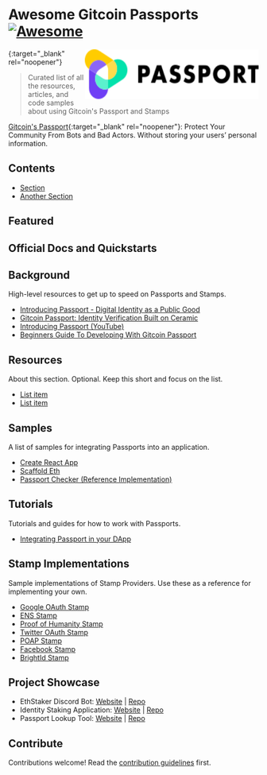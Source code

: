 <!--
To Do:
- add back to the top links
- 
-->
<div id="top"></div>

# Awesome Gitcoin Passports [![Awesome](https://awesome.re/badge.svg)](https://awesome.re)

[ <img src="./static/passport.svg" alt="Logo" width="350" height="100" align="right"> ](https://go.gitcoin.co/passport?utm_source=awesome-passports&utm_medium=referral&utm_content=Passport){:target="_blank" rel="noopener"}

> Curated list of all the resources, articles, and code samples about using Gitcoin's Passport and Stamps

[Gitcoin's Passport](https://go.gitcoin.co/passport?utm_source=awesome-passports&utm_medium=referral&utm_content=Passport){:target="_blank" rel="noopener"}: Protect Your Community From Bots and Bad Actors. Without storing your users’ personal information.

## Contents

- [Section](#section)
- [Another Section](#another-section)

## Featured

<!-- Inspired by the Awesome Firebase list

- Most recent blog post(s)
- Passports twitter account?
- A good introductory video on what passports is?

Firebase: https://github.com/jthegedus/awesome-firebase/blob/main/readme.md#featured-new-releases -->

## Official Docs and Quickstarts

<!--
Inspired by the Awesome Stripe list and the Awesome Firebase list

Stripe: https://github.com/Derjyn/awesome-stripe/blob/master/README.md#core-resources
Firebase: https://github.com/jthegedus/awesome-firebase/blob/main/readme.md#official-docs--quickstarts

-->

## Background

High-level resources to get up to speed on Passports and Stamps.

- [Introducing Passport - Digital Identity as a Public Good](https://go.gitcoin.co/blog/intro-to-passport)
- [Gitcoin Passport: Identity Verification Built on Ceramic](https://blog.ceramic.network/gitcoin-builds-passport-on-ceramic/)
- [Introducing Passport (YouTube)](https://www.youtube.com/watch?v=OyGj10pQfLY)
- [Beginners Guide To Developing With Gitcoin Passport](https://www.youtube.com/watch?v=MP4VnlcjDhk)

## Resources

About this section. Optional. Keep this short and focus on the list.

- [List item](http://example.com)
- [List item](http://example.com)

## Samples

A list of samples for integrating Passports into an application.

- [Create React App](https://github.com/gitcoinco/passport-sdk/tree/main/examples/example-passport-sdk-reader)
- [Scaffold Eth](https://github.com/farque65/Scaffold-eth-gitcoin-passport)
- [Passport Checker (Reference Implementation)](https://github.com/Rask467/passport-checker)

## Tutorials

Tutorials and guides for how to work with Passports.

- [Integrating Passport in your DApp](https://docs.passport.gitcoin.co/gitcoin-passport-sdk/integrating-passport-in-your-dapp)

## Stamp Implementations

Sample implementations of Stamp Providers. Use these as a reference for
implementing your own.

- [Google OAuth Stamp](https://github.com/gitcoinco/passport/pull/31)
- [ENS Stamp](https://github.com/gitcoinco/passport/pull/71)
- [Proof of Humanity Stamp](https://github.com/gitcoinco/passport/pull/75)
- [Twitter OAuth Stamp](https://github.com/gitcoinco/passport/pull/87)
- [POAP Stamp](https://github.com/gitcoinco/passport/pull/93)
- [Facebook Stamp](https://github.com/gitcoinco/passport/pull/94)
- [BrightId Stamp](https://github.com/gitcoinco/passport/pull/126)

## Project Showcase

- EthStaker Discord Bot: [Website](https://github.com/remyroy/ethstaker-discord-bot) | [Repo](https://github.com/remyroy/ethstaker-discord-bot)
- Identity Staking Application: [Website](https://staking.passport.gitcoin.co/) | [Repo](https://github.com/moonshotcollective/id-staking)
- Passport Lookup Tool: [Website](https://passport-lookup-tool.vercel.app/) | [Repo](https://github.com/moonshotcollective/id-staking-passport-api/tree/reader-api)

## Contribute

Contributions welcome! Read the [contribution guidelines](contributing.md) first.
